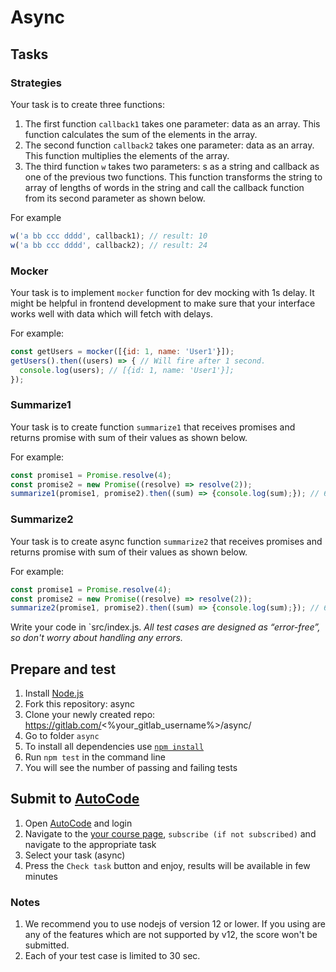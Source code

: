 # Async

## Tasks

### Strategies
Your task is to create three functions:
1. The first function `callback1` takes one parameter: data as an array. This function calculates the sum of the elements in the array.
2. The second function `callback2` takes one parameter: data as an array. This function multiplies the elements of the array. 
3. The third function `w` takes two parameters: s as a string and callback as one of the previous two functions. This function transforms the string to array of lengths of words in the string and call the callback function from its second parameter as shown below.

For example
```js
w('a bb ccc dddd', callback1); // result: 10
w('a bb ccc dddd', callback2); // result: 24
```


### Mocker
Your task is to implement `mocker` function for dev mocking with 1s delay.
It might be helpful in frontend development to make sure that your interface works well with data which will fetch with delays.

For example:
```js
const getUsers = mocker([{id: 1, name: 'User1'}]);
getUsers().then((users) => { // Will fire after 1 second.
  console.log(users); // [{id: 1, name: 'User1'}];
});
```

### Summarize1
Your task is to create function `summarize1` that receives promises and returns promise with sum of their values as shown below.

For example:
```js
const promise1 = Promise.resolve(4);
const promise2 = new Promise((resolve) => resolve(2));
summarize1(promise1, promise2).then((sum) => {console.log(sum);}); // 6
```

### Summarize2
Your task is to create async function `summarize2` that receives promises and returns promise with sum of their values as shown below.

For example:
```js
const promise1 = Promise.resolve(4);
const promise2 = new Promise((resolve) => resolve(2));
summarize2(promise1, promise2).then((sum) => {console.log(sum);}); // 6
```

Write your code in `src/index.js.
*All test cases are designed as “error-free”, so don't worry about handling any errors.*

## Prepare and test
1. Install [Node.js](https://nodejs.org/en/download/)   
2. Fork this repository: async
3. Clone your newly created repo: https://gitlab.com/<%your_gitlab_username%>/async/  
4. Go to folder `async`  
5. To install all dependencies use [`npm install`](https://docs.npmjs.com/cli/install)  
6. Run `npm test` in the command line  
7. You will see the number of passing and failing tests

## Submit to [AutoCode](https://autocode.lab.epam.com/)
1. Open [AutoCode](https://autocode.lab.epam.com/) and login
2. Navigate to the [your course page](https://autocode.lab.epam.com/student/group/80), `subscribe (if not subscribed)` and navigate to the appropriate task 
3. Select your task (async)
4. Press the `Check task` button and enjoy, results will be available in few minutes

### Notes
1. We recommend you to use nodejs of version 12 or lower. If you using are any of the features which are not supported by v12, the score won't be submitted.
2. Each of your test case is limited to 30 sec.
